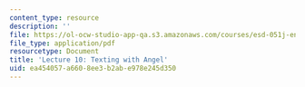 ```yaml
---
content_type: resource
description: ''
file: https://ol-ocw-studio-app-qa.s3.amazonaws.com/courses/esd-051j-engineering-innovation-and-design-fall-2012/ea454057a6608ee3b2abe978e245d350_MITESD_051JF12_Lec10TxtAng.pdf
file_type: application/pdf
resourcetype: Document
title: 'Lecture 10: Texting with Angel'
uid: ea454057-a660-8ee3-b2ab-e978e245d350
---
```

